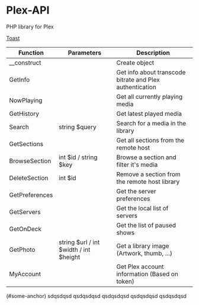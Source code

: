 # Plex-API
PHP library for Plex

[Toast](#some-anchor)

Function | Parameters | Description
-------- | ---------- |-----------
__construct | | Create object
GetInfo | | Get info about transcode bitrate and Plex authentication
NowPlaying | | Get all currently playing media
GetHistory | | Get latest played media
Search | string $query | Search for a media in the library
GetSections | | Get all sections from the remote host
BrowseSection | int $id / string $key| Browse a section and filter it's media
DeleteSection | int $id | Remove a section from the remote host library
GetPreferences | | Get the server preferences
GetServers | | Get the local list of servers
GetOnDeck | | Get the list of paused shows
GetPhoto | string $url / int $width / int $height | Get a library image (Artwork, thumb, ...)
MyAccount | | Get Plex account information (Based on token)

(#some-anchor)
sdqsdqsd
qsdqsdqsd
qsdqsdqsd
qsdqsdqsd
qsdqsdqsd
